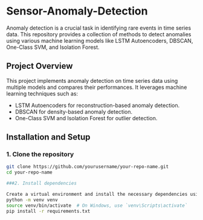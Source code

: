 # Sensor-Anomaly-Detection

Anomaly detection is a crucial task in identifying rare events in time series data. This repository provides a collection of methods to detect anomalies using various machine learning models like LSTM Autoencoders, DBSCAN, One-Class SVM, and Isolation Forest.

## **Project Overview**
This project implements anomaly detection on time series data using multiple models and compares their performances. It leverages machine learning techniques such as:
- LSTM Autoencoders for reconstruction-based anomaly detection.
- DBSCAN for density-based anomaly detection.
- One-Class SVM and Isolation Forest for outlier detection.

## **Installation and Setup**

### 1. Clone the repository
```bash
git clone https://github.com/yourusername/your-repo-name.git
cd your-repo-name

###2. Install dependencies

Create a virtual environment and install the necessary dependencies using pip:
python -m venv venv
source venv/bin/activate  # On Windows, use `venv\Scripts\activate`
pip install -r requirements.txt




   
